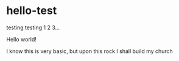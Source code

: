 # hello-test
testing testing 1 2 3...

Hello world!

I know this is very basic, but upon this rock I shall build my church
